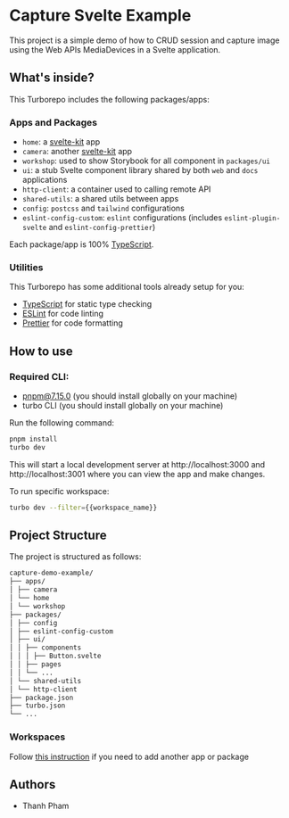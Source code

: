 # Capture Svelte Example

This project is a simple demo of how to CRUD session and capture image using the Web APIs MediaDevices in a Svelte application.

## What's inside?

This Turborepo includes the following packages/apps:

### Apps and Packages

-   `home`: a [svelte-kit](https://kit.svelte.dev/) app
-   `camera`: another [svelte-kit](https://kit.svelte.dev/) app
-   `workshop`: used to show Storybook for all component in `packages/ui`
-   `ui`: a stub Svelte component library shared by both `web` and `docs` applications
-   `http-client`: a container used to calling remote API
-   `shared-utils`: a shared utils between apps
-   `config`: `postcss` and `tailwind` configurations
-   `eslint-config-custom`: `eslint` configurations (includes `eslint-plugin-svelte` and `eslint-config-prettier`)

Each package/app is 100% [TypeScript](https://www.typescriptlang.org/).

### Utilities

This Turborepo has some additional tools already setup for you:

-   [TypeScript](https://www.typescriptlang.org/) for static type checking
-   [ESLint](https://eslint.org/) for code linting
-   [Prettier](https://prettier.io) for code formatting

## How to use

### Required CLI:

-   pnpm@7.15.0 (you should install globally on your machine)
-   turbo CLI (you should install globally on your machine)

Run the following command:

```sh
pnpm install
turbo dev
```

This will start a local development server at http://localhost:3000 and http://localhost:3001 where you can view the app and make changes.

To run specific workspace:

```sh
turbo dev --filter={{workspace_name}}
```

## Project Structure

The project is structured as follows:

```bash
capture-demo-example/
├── apps/
│ ├── camera
│ └── home
│ └── workshop
├── packages/
│ ├── config
│ ├── eslint-config-custom
│ ├── ui/
│ │ ├── components
│ │ │ ├── Button.svelte
│ │ ├── pages
│ │ └── ...
│ └── shared-utils
│ └── http-client
├── package.json
├── turbo.json
└── ...
```

### Workspaces

Follow [this instruction](https://turbo.build/repo/docs/handbook/workspaces) if you need to add another app or package

## Authors

-   Thanh Pham
